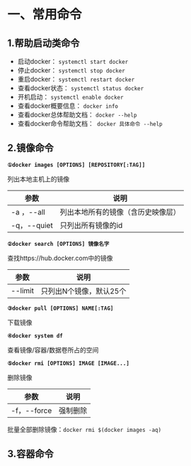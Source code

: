 # 一、常用命令

## 1.帮助启动类命令

- 启动docker： `systemctl start docker`
- 停止docker： `systemctl stop docker`
- 重启docker： `systemctl restart docker`
- 查看docker状态： `systemctl status docker`
- 开机启动： `systemctl enable docker`
- 查看docker概要信息： `docker info`
- 查看docker总体帮助文档： `docker --help`
- 查看docker命令帮助文档：` docker 具体命令 --help`

## 2.镜像命令

**`①docker images [OPTIONS] [REPOSITORY[:TAG]]`**

列出本地主机上的镜像

| 参数        | 说明                               |
| ----------- | ---------------------------------- |
| -a ，--all  | 列出本地所有的镜像（含历史映像层） |
| -q，--quiet | 只列出所有镜像的id                 |

**`②docker search [OPTIONS] 镜像名字`**

查找https://hub.docker.com中的镜像

| 参数    | 说明                    |
| ------- | ----------------------- |
| --limit | 只列出N个镜像，默认25个 |

**`③docker pull [OPTIONS] NAME[:TAG]`**

下载镜像

**`④docker system df`** 

查看镜像/容器/数据卷所占的空间

**`⑤docker rmi [OPTIONS] IMAGE [IMAGE...]`**

删除镜像

| 参数        | 说明     |
| ----------- | -------- |
| -f，--force | 强制删除 |

批量全部删除镜像：`docker rmi $(docker images -aq)`

## 3.容器命令

